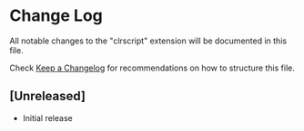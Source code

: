 # Change Log

All notable changes to the "clrscript" extension will be documented in this file.

Check [Keep a Changelog](http://keepachangelog.com/) for recommendations on how to structure this file.

## [Unreleased]

- Initial release